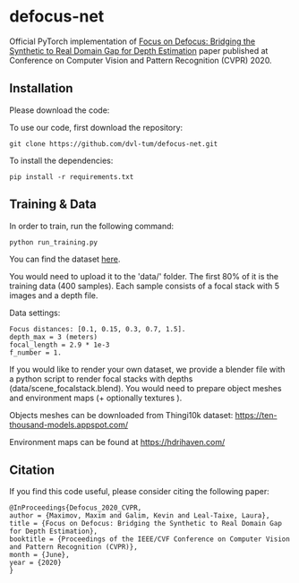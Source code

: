 # defocus-net
Official PyTorch implementation of [Focus on Defocus: Bridging the Synthetic to Real Domain Gap for Depth Estimation](https://openaccess.thecvf.com/content_CVPR_2020/html/Maximov_Focus_on_Defocus_Bridging_the_Synthetic_to_Real_Domain_Gap_CVPR_2020_paper.html) paper published at Conference on Computer Vision and Pattern Recognition (CVPR) 2020.

## Installation

Please download the code:

To use our code, first download the repository:
````
git clone https://github.com/dvl-tum/defocus-net.git
````

To install the dependencies:

````
pip install -r requirements.txt
````

## Training & Data

In order to train, run the following command:

````
python run_training.py
````

You can find the dataset [here](https://drive.google.com/file/d/1bR-WZQf44s0nsScC27HiEwaXPyEQ3-Dw/view?usp=sharing).

You would need to upload it to the 'data/' folder. The first 80% of it is the training data (400 samples). Each sample consists of a focal stack with 5 images and a depth file.

Data settings:
````
Focus distances: [0.1, 0.15, 0.3, 0.7, 1.5]. 
depth_max = 3 (meters)
focal_length = 2.9 * 1e-3
f_number = 1.
````

If you would like to render your own dataset, we provide a blender file with a python script to render focal stacks with depths (data/scene_focalstack.blend).
You would need to prepare object meshes and environment maps (+ optionally textures ).

Objects meshes can be downloaded from Thingi10k dataset:
https://ten-thousand-models.appspot.com/

Environment maps can be found at https://hdrihaven.com/



## Citation

If you find this code useful, please consider citing the following paper:

````
@InProceedings{Defocus_2020_CVPR,
author = {Maximov, Maxim and Galim, Kevin and Leal-Taixe, Laura},
title = {Focus on Defocus: Bridging the Synthetic to Real Domain Gap for Depth Estimation},
booktitle = {Proceedings of the IEEE/CVF Conference on Computer Vision and Pattern Recognition (CVPR)},
month = {June},
year = {2020}
}
````
